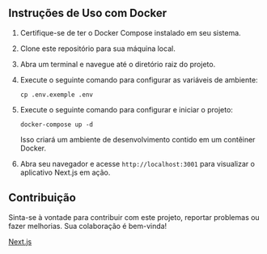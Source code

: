 ## Instruções de Uso com Docker 

1. Certifique-se de ter o Docker Compose instalado em seu sistema.

2. Clone este repositório para sua máquina local.

3. Abra um terminal e navegue até o diretório raiz do projeto.

4. Execute o seguinte comando para configurar as variáveis de ambiente:

    ````
    cp .env.exemple .env
    ````

4. Execute o seguinte comando para configurar e iniciar o projeto:

    ````
    docker-compose up -d
    ````
    Isso criará um ambiente de desenvolvimento contido em um contêiner Docker. 

5. Abra seu navegador e acesse `http://localhost:3001` para visualizar o aplicativo Next.js em ação.


## Contribuição

Sinta-se à vontade para contribuir com este projeto, reportar problemas ou fazer melhorias. Sua colaboração é bem-vinda!


[Next.js](https://nextjs.org/docs/deployment)